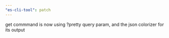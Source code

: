```yaml
---
"es-cli-tool": patch
---
```


get commmand is now using ?pretty query param, and the json colorizer for its output
